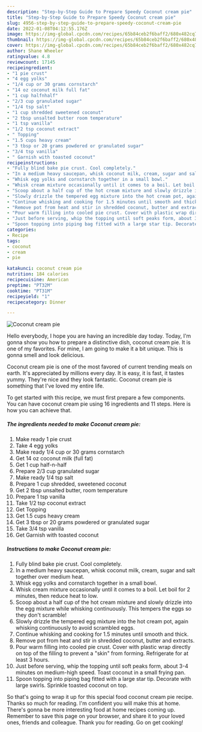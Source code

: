 ```yaml
---
description: "Step-by-Step Guide to Prepare Speedy Coconut cream pie"
title: "Step-by-Step Guide to Prepare Speedy Coconut cream pie"
slug: 4956-step-by-step-guide-to-prepare-speedy-coconut-cream-pie
date: 2022-01-08T04:12:55.176Z
image: https://img-global.cpcdn.com/recipes/65b84ceb2f6baff2/680x482cq70/coconut-cream-pie-recipe-main-photo.jpg
thumbnail: https://img-global.cpcdn.com/recipes/65b84ceb2f6baff2/680x482cq70/coconut-cream-pie-recipe-main-photo.jpg
cover: https://img-global.cpcdn.com/recipes/65b84ceb2f6baff2/680x482cq70/coconut-cream-pie-recipe-main-photo.jpg
author: Shane Wheeler
ratingvalue: 4.8
reviewcount: 17145
recipeingredient:
- "1 pie crust"
- "4 egg yolks"
- "1/4 cup or 30 grams cornstarch"
- "14 oz coconut milk full fat"
- "1 cup halfnhalf"
- "2/3 cup granulated sugar"
- "1/4 tsp salt"
- "1 cup shredded sweetened coconut"
- "2 tbsp unsalted butter room temperature"
- "1 tsp vanilla"
- "1/2 tsp coconut extract"
- " Topping"
- "1.5 cups heavy cream"
- "3 tbsp or 20 grams powdered or granulated sugar"
- "3/4 tsp vanilla"
- " Garnish with toasted coconut"
recipeinstructions:
- "Fully blind bake pie crust. Cool completely."
- "In a medium heavy saucepan, whisk coconut milk, cream, sugar and salt together over medium heat."
- "Whisk egg yolks and cornstarch together in a small bowl."
- "Whisk cream mixture occasionally until it comes to a boil. Let boil for 2 minutes, then reduce heat to low."
- "Scoop about a half cup of the hot cream mixture and slowly drizzle into the egg mixture while whisking continuously. This tempers the eggs so they don&#39;t scramble!"
- "Slowly drizzle the tempered egg mixture into the hot cream pot, again whisking continuously to avoid scrambled eggs."
- "Continue whisking and cooking for 1.5 minutes until smooth and thick."
- "Remove pot from heat and stir in shredded coconut, butter and extracts."
- "Pour warm filling into cooled pie crust. Cover with plastic wrap directly on top of the filling to prevent a &#34;skin&#34; from forming. Refrigerate for at least 3 hours."
- "Just before serving, whip the topping until soft peaks form, about 3-4 minutes on medium-high speed. Toast coconut in a small frying pan."
- "Spoon topping into piping bag fitted with a large star tip. Decorate with large swirls. Sprinkle toasted coconut on top."
categories:
- Recipe
tags:
- coconut
- cream
- pie

katakunci: coconut cream pie 
nutrition: 184 calories
recipecuisine: American
preptime: "PT32M"
cooktime: "PT31M"
recipeyield: "1"
recipecategory: Dinner

---
```



![Coconut cream pie](https://img-global.cpcdn.com/recipes/65b84ceb2f6baff2/680x482cq70/coconut-cream-pie-recipe-main-photo.jpg)

Hello everybody, I hope you are having an incredible day today. Today, I'm gonna show you how to prepare a distinctive dish, coconut cream pie. It is one of my favorites. For mine, I am going to make it a bit unique. This is gonna smell and look delicious.



Coconut cream pie is one of the most favored of current trending meals on earth. It's appreciated by millions every day. It is easy, it is fast, it tastes yummy. They're nice and they look fantastic. Coconut cream pie is something that I've loved my entire life.


To get started with this recipe, we must first prepare a few components. You can have coconut cream pie using 16 ingredients and 11 steps. Here is how you can achieve that.

<!--inarticleads1-->

##### The ingredients needed to make Coconut cream pie:

1. Make ready 1 pie crust
1. Take 4 egg yolks
1. Make ready 1/4 cup or 30 grams cornstarch
1. Get 14 oz coconut milk (full fat)
1. Get 1 cup half-n-half
1. Prepare 2/3 cup granulated sugar
1. Make ready 1/4 tsp salt
1. Prepare 1 cup shredded, sweetened coconut
1. Get 2 tbsp unsalted butter, room temperature
1. Prepare 1 tsp vanilla
1. Take 1/2 tsp coconut extract
1. Get  Topping
1. Get 1.5 cups heavy cream
1. Get 3 tbsp or 20 grams powdered or granulated sugar
1. Take 3/4 tsp vanilla
1. Get  Garnish with toasted coconut




<!--inarticleads2-->

##### Instructions to make Coconut cream pie:

1. Fully blind bake pie crust. Cool completely.
1. In a medium heavy saucepan, whisk coconut milk, cream, sugar and salt together over medium heat.
1. Whisk egg yolks and cornstarch together in a small bowl.
1. Whisk cream mixture occasionally until it comes to a boil. Let boil for 2 minutes, then reduce heat to low.
1. Scoop about a half cup of the hot cream mixture and slowly drizzle into the egg mixture while whisking continuously. This tempers the eggs so they don&#39;t scramble!
1. Slowly drizzle the tempered egg mixture into the hot cream pot, again whisking continuously to avoid scrambled eggs.
1. Continue whisking and cooking for 1.5 minutes until smooth and thick.
1. Remove pot from heat and stir in shredded coconut, butter and extracts.
1. Pour warm filling into cooled pie crust. Cover with plastic wrap directly on top of the filling to prevent a &#34;skin&#34; from forming. Refrigerate for at least 3 hours.
1. Just before serving, whip the topping until soft peaks form, about 3-4 minutes on medium-high speed. Toast coconut in a small frying pan.
1. Spoon topping into piping bag fitted with a large star tip. Decorate with large swirls. Sprinkle toasted coconut on top.




So that's going to wrap it up for this special food coconut cream pie recipe. Thanks so much for reading. I'm confident you will make this at home. There's gonna be more interesting food at home recipes coming up. Remember to save this page on your browser, and share it to your loved ones, friends and colleague. Thank you for reading. Go on get cooking!
